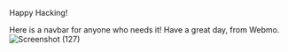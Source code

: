 Happy Hacking! 

Here is a navbar for anyone who needs it! Have a great day, from Webmo.![Screenshot (127)](https://github.com/devjclosterman2023/bug-free-octo-potato/assets/138734716/d5b710c1-ef3a-495d-9d3a-72f126babcd6)
